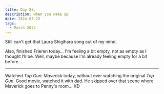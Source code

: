 ```yaml
---
title: Day 83.
description: when you wake up
date: 2024-03-23
tags: 
  - March 2024
---
```


Still can't get that Laura Shigihara song out of my mind.

Also, finished Frieren today... I'm feeling a bit empty, not as empty as I thought I'll be. Well, maybe because I'm already feeling empty for a bit before...

-----

Watched *Top Gun: Maverick* today, without ever watching the original *Top Gun*. Good movie, watched it with dad. He skipped over that scene where Maverick goes to Penny's room... XD

